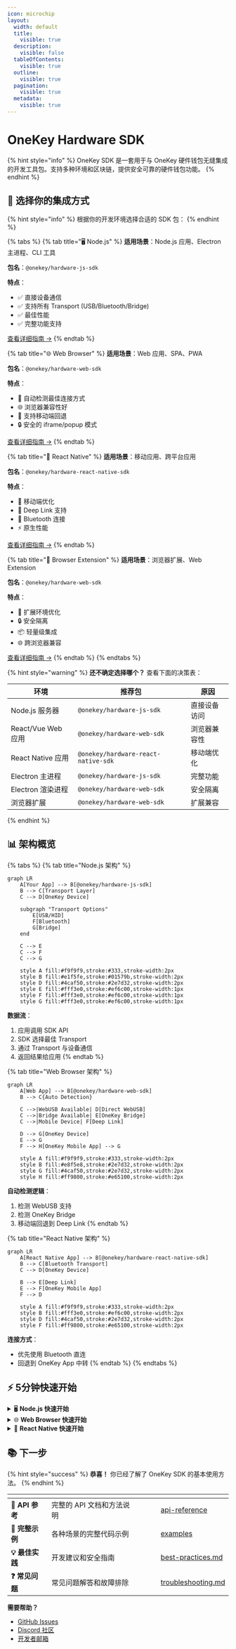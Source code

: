 ```yaml
---
icon: microchip
layout:
  width: default
  title:
    visible: true
  description:
    visible: false
  tableOfContents:
    visible: true
  outline:
    visible: true
  pagination:
    visible: true
  metadata:
    visible: true
---
```


# OneKey Hardware SDK

{% hint style="info" %}
OneKey SDK 是一套用于与 OneKey 硬件钱包无缝集成的开发工具包。支持多种环境和区块链，提供安全可靠的硬件钱包功能。
{% endhint %}

## 🚀 选择你的集成方式

{% hint style="info" %}
根据你的开发环境选择合适的 SDK 包：
{% endhint %}

{% tabs %}
{% tab title="🖥️ Node.js" %}
**适用场景**：Node.js 应用、Electron 主进程、CLI 工具

**包名**：`@onekey/hardware-js-sdk`

**特点**：
- ✅ 直接设备通信
- ✅ 支持所有 Transport (USB/Bluetooth/Bridge)
- ✅ 最佳性能
- ✅ 完整功能支持

[查看详细指南 →](environments/nodejs.md)
{% endtab %}

{% tab title="🌐 Web Browser" %}
**适用场景**：Web 应用、SPA、PWA

**包名**：`@onekey/hardware-web-sdk`

**特点**：
- 🔄 自动检测最佳连接方式
- 🌐 浏览器兼容性好
- 📱 支持移动端回退
- 🔒 安全的 iframe/popup 模式

[查看详细指南 →](environments/web-browser.md)
{% endtab %}

{% tab title="📱 React Native" %}
**适用场景**：移动应用、跨平台应用

**包名**：`@onekey/hardware-react-native-sdk`

**特点**：
- 📱 移动端优化
- 🔗 Deep Link 支持
- 🔵 Bluetooth 连接
- ⚡ 原生性能

[查看详细指南 →](environments/react-native.md)
{% endtab %}

{% tab title="🔌 Browser Extension" %}
**适用场景**：浏览器扩展、Web Extension

**包名**：`@onekey/hardware-web-sdk`

**特点**：
- 🔌 扩展环境优化
- 🔒 安全隔离
- 📦 轻量级集成
- 🌐 跨浏览器兼容

[查看详细指南 →](environments/browser-extension.md)
{% endtab %}
{% endtabs %}

{% hint style="warning" %}
**还不确定选择哪个？** 查看下面的决策表：

| 环境 | 推荐包 | 原因 |
|------|--------|------|
| Node.js 服务器 | `@onekey/hardware-js-sdk` | 直接设备访问 |
| React/Vue Web 应用 | `@onekey/hardware-web-sdk` | 浏览器兼容性 |
| React Native 应用 | `@onekey/hardware-react-native-sdk` | 移动端优化 |
| Electron 主进程 | `@onekey/hardware-js-sdk` | 完整功能 |
| Electron 渲染进程 | `@onekey/hardware-web-sdk` | 安全隔离 |
| 浏览器扩展 | `@onekey/hardware-web-sdk` | 扩展兼容 |
{% endhint %}

## 📊 架构概览

{% tabs %}
{% tab title="Node.js 架构" %}
```mermaid
graph LR
    A[Your App] --> B[@onekey/hardware-js-sdk]
    B --> C[Transport Layer]
    C --> D[OneKey Device]

    subgraph "Transport Options"
        E[USB/HID]
        F[Bluetooth]
        G[Bridge]
    end

    C --> E
    C --> F
    C --> G

    style A fill:#f9f9f9,stroke:#333,stroke-width:2px
    style B fill:#e1f5fe,stroke:#01579b,stroke-width:2px
    style D fill:#4caf50,stroke:#2e7d32,stroke-width:2px
    style E fill:#fff3e0,stroke:#ef6c00,stroke-width:1px
    style F fill:#fff3e0,stroke:#ef6c00,stroke-width:1px
    style G fill:#fff3e0,stroke:#ef6c00,stroke-width:1px
```

**数据流**：
1. 应用调用 SDK API
2. SDK 选择最佳 Transport
3. 通过 Transport 与设备通信
4. 返回结果给应用
{% endtab %}

{% tab title="Web Browser 架构" %}
```mermaid
graph LR
    A[Web App] --> B[@onekey/hardware-web-sdk]
    B --> C{Auto Detection}

    C -->|WebUSB Available| D[Direct WebUSB]
    C -->|Bridge Available| E[OneKey Bridge]
    C -->|Mobile Device| F[Deep Link]

    D --> G[OneKey Device]
    E --> G
    F --> H[OneKey Mobile App] --> G

    style A fill:#f9f9f9,stroke:#333,stroke-width:2px
    style B fill:#e8f5e8,stroke:#2e7d32,stroke-width:2px
    style G fill:#4caf50,stroke:#2e7d32,stroke-width:2px
    style H fill:#ff9800,stroke:#e65100,stroke-width:2px
```

**自动检测逻辑**：
1. 检测 WebUSB 支持
2. 检测 OneKey Bridge
3. 移动端回退到 Deep Link
{% endtab %}

{% tab title="React Native 架构" %}
```mermaid
graph LR
    A[React Native App] --> B[@onekey/hardware-react-native-sdk]
    B --> C[Bluetooth Transport]
    C --> D[OneKey Device]

    B --> E[Deep Link]
    E --> F[OneKey Mobile App]
    F --> D

    style A fill:#f9f9f9,stroke:#333,stroke-width:2px
    style B fill:#fff3e0,stroke:#ef6c00,stroke-width:2px
    style D fill:#4caf50,stroke:#2e7d32,stroke-width:2px
    style F fill:#ff9800,stroke:#e65100,stroke-width:2px
```

**连接方式**：
- 优先使用 Bluetooth 直连
- 回退到 OneKey App 中转
{% endtab %}
{% endtabs %}

## ⚡ 5分钟快速开始

<details>
<summary>🖥️ <strong>Node.js 快速开始</strong></summary>

### 1️⃣ 安装包

```bash
npm install @onekey/hardware-js-sdk
# 或
yarn add @onekey/hardware-js-sdk
```

### 2️⃣ 导入 SDK

```javascript
import OneKeySDK from '@onekey/hardware-js-sdk';
```

### 3️⃣ 初始化项目

```javascript
const sdk = new OneKeySDK({
    debug: true,
    manifest: {
        email: 'developer@yourapp.com',
        appName: 'Your App Name',
        appUrl: 'https://yourapp.com'
    }
});
```

{% hint style="info" %}
**Manifest 说明**：OneKey SDK 需要你提供邮箱和应用信息，这有助于我们在需要维护时联系你。
{% endhint %}

### 4️⃣ 连接设备

```javascript
// 搜索设备
const devices = await sdk.searchDevices();

// 连接第一个设备
const device = devices[0];
await sdk.connectDevice(device.path);
```

### 5️⃣ 调用方法

```javascript
// 获取比特币地址
const result = await sdk.btcGetAddress({
    path: "m/44'/0'/0'/0/0",
    showOnDevice: true
});

console.log('Address:', result.address);
```

{% hint style="success" %}
**完成！** 你已经成功集成了 OneKey SDK。查看 [API 参考文档](api-reference/) 了解更多方法。
{% endhint %}

</details>

<details>
<summary>🌐 <strong>Web Browser 快速开始</strong></summary>

### 1️⃣ 安装包

```bash
npm install @onekey/hardware-web-sdk
```

或使用 CDN：

```html
<script src="https://unpkg.com/@onekey/hardware-web-sdk"></script>
```

### 2️⃣ 导入 SDK

```javascript
import OneKeySDK from '@onekey/hardware-web-sdk';
```

或使用全局变量：

```javascript
const OneKeySDK = window.OneKeySDK;
```

### 3️⃣ 初始化项目

```javascript
const sdk = new OneKeySDK({
    connectSrc: 'https://connect.onekey.so/',
    manifest: {
        email: 'developer@yourapp.com',
        appName: 'Your App Name',
        appUrl: 'https://yourapp.com'
    }
});
```

### 4️⃣ 调用方法

```javascript
// SDK 会自动检测最佳连接方式
const result = await sdk.btcGetAddress({
    path: "m/44'/0'/0'/0/0",
    showOnDevice: true
});

console.log('Address:', result.address);
```

{% hint style="warning" %}
**注意**：Web 环境下 SDK 会自动选择最佳的连接方式（WebUSB、Bridge 或 Deep Link）。
{% endhint %}

</details>

<details>
<summary>📱 <strong>React Native 快速开始</strong></summary>

### 1️⃣ 安装包

```bash
npm install @onekey/hardware-react-native-sdk
```

### 2️⃣ 配置权限

**Android** (`android/app/src/main/AndroidManifest.xml`):
```xml
<uses-permission android:name="android.permission.BLUETOOTH" />
<uses-permission android:name="android.permission.BLUETOOTH_ADMIN" />
```

**iOS** (`ios/YourApp/Info.plist`):
```xml
<key>NSBluetoothAlwaysUsageDescription</key>
<string>This app needs Bluetooth to connect to OneKey devices</string>
```

### 3️⃣ 初始化 SDK

```javascript
import OneKeySDK from '@onekey/hardware-react-native-sdk';
import { Linking } from 'react-native';

const sdk = new OneKeySDK({
    manifest: {
        email: 'developer@yourapp.com',
        appName: 'Your App Name',
        appUrl: 'https://yourapp.com'
    },
    deeplinkOpen: (url) => {
        Linking.openURL(url);
    },
    deeplinkCallbackUrl: 'yourapp://onekey-callback'
});
```

### 4️⃣ 处理回调

```javascript
useEffect(() => {
    const subscription = Linking.addEventListener('url', (event) => {
        sdk.handleDeeplink(event.url);
    });

    return () => subscription?.remove();
}, []);
```

### 5️⃣ 调用方法

```javascript
const result = await sdk.btcGetAddress({
    path: "m/44'/0'/0'/0/0",
    showOnDevice: true
});
```

</details>

## 📚 下一步

{% hint style="success" %}
**恭喜！** 你已经了解了 OneKey SDK 的基本使用方法。
{% endhint %}

<table data-view="cards"><thead><tr><th></th><th></th><th></th><th data-hidden data-card-cover data-type="files"></th><th data-hidden></th><th data-hidden data-card-target data-type="content-ref"></th></tr></thead><tbody><tr><td><strong>📖 API 参考</strong></td><td>完整的 API 文档和方法说明</td><td></td><td></td><td></td><td><a href="api-reference/">api-reference</a></td></tr><tr><td><strong>🔧 完整示例</strong></td><td>各种场景的完整代码示例</td><td></td><td></td><td></td><td><a href="examples/">examples</a></td></tr><tr><td><strong>💡 最佳实践</strong></td><td>开发建议和安全指南</td><td></td><td></td><td></td><td><a href="guides/best-practices.md">best-practices.md</a></td></tr><tr><td><strong>❓ 常见问题</strong></td><td>常见问题解答和故障排除</td><td></td><td></td><td></td><td><a href="guides/troubleshooting.md">troubleshooting.md</a></td></tr></tbody></table>

**需要帮助？**
- [GitHub Issues](https://github.com/OneKeyHQ/hardware-js-sdk/issues)
- [Discord 社区](https://discord.gg/onekey)
- [开发者邮箱](mailto:developer@onekey.so)
